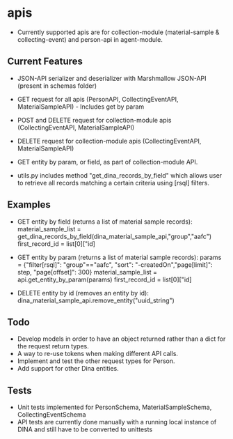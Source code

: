 # apis

* Currently supported apis are for collection-module (material-sample & collecting-event) and person-api in agent-module.

## Current Features

* JSON-API serializer and deserializer with Marshmallow JSON-API (present in schemas folder)
* GET request for all apis (PersonAPI, CollectingEventAPI, MaterialSampleAPI) - Includes get by param
* POST and DELETE request for collection-module apis (CollectingEventAPI, MaterialSampleAPI) 
* DELETE request for collection-module apis (CollectingEventAPI, MaterialSampleAPI) 
* GET entity by param, or field, as part of collection-module API.

* utils.py includes method "get_dina_records_by_field" which allows user to retrieve all records matching a certain criteria using [rsql] filters.

## Examples

* GET entity by field (returns a list of material sample records):
    material_sample_list = get_dina_records_by_field(dina_material_sample_api,"group","aafc")
    first_record_id = list[0]["id]

* GET entity by param (returns a list of material sample records):
    params = {"filter[rsql]": "group"=="aafc", "sort": "-createdOn","page[limit]": step, "page[offset]": 300}
    material_sample_list = api.get_entity_by_param(params)
    first_record_id = list[0]["id]

* DELETE entity by id (removes an entity by id):
	dina_material_sample_api.remove_entity("uuid_string")

## Todo

* Develop models in order to have an object returned rather than a dict for the request return types.
* A way to re-use tokens when making different API calls.
* Implement and test the other request types for Person.
* Add support for other Dina entities.

## Tests
* Unit tests implemented for PersonSchema, MaterialSampleSchema, CollectingEventSchema
* API tests are currently done manually with a running local instance of DINA and still have to be converted to unittests

